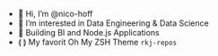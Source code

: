 - 👋 Hi, I’m @nico-hoff
- 👀 I’m interested in Data Engineering & Data Science 
- 🌱 Building BI and Node.js Applications
- ⟬ ⟭ My favorit Oh My ZSH Theme ```rkj-repos```

<!---
nico-hoff/nico-hoff is a ✨ special ✨ repository because its `README.md` (this file) appears on your GitHub profile.
You can click the Preview link to take a look at your changes.
--->
